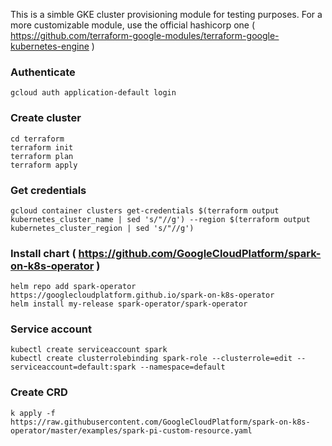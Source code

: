 This is a simble GKE cluster provisioning module for testing purposes. For a more customizable module, use the official hashicorp one ( https://github.com/terraform-google-modules/terraform-google-kubernetes-engine )

### Authenticate
```
gcloud auth application-default login
```

### Create cluster
```
cd terraform
terraform init
terraform plan
terraform apply
```

### Get credentials
```
gcloud container clusters get-credentials $(terraform output kubernetes_cluster_name | sed 's/"//g') --region $(terraform output kubernetes_cluster_region | sed 's/"//g')
```

### Install chart ( https://github.com/GoogleCloudPlatform/spark-on-k8s-operator )
```
helm repo add spark-operator https://googlecloudplatform.github.io/spark-on-k8s-operator
helm install my-release spark-operator/spark-operator
```

### Service account
```
kubectl create serviceaccount spark
kubectl create clusterrolebinding spark-role --clusterrole=edit --serviceaccount=default:spark --namespace=default
```

### Create CRD
```
k apply -f https://raw.githubusercontent.com/GoogleCloudPlatform/spark-on-k8s-operator/master/examples/spark-pi-custom-resource.yaml
```
